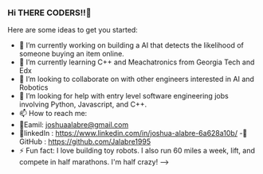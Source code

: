 ### Hi THERE CODERS!!👋


Here are some ideas to get you started:

- 🔭 I’m currently working on building a AI that detects the likelihood of someone buying an item online.
- 🌱 I’m currently learning C++ and Meachatronics from Georgia Tech and Edx
- 👯 I’m looking to collaborate on with other engineers interested in AI and Robotics
- 🤔 I’m looking for help with entry level software engineering jobs involving Python, Javascript, and C++.
- 📫 How to reach me: 
- 💖Eamil: joshuaalabre@gmail.com
- 💖linkedIn : https://www.linkedin.com/in/joshua-alabre-6a628a10b/
-💖GitHub : https://github.com/Jalabre1995
- ⚡ Fun fact: I love building toy robots. I also run 60 miles a week, lift, and compete in half marathons. I'm half crazy!
-->
